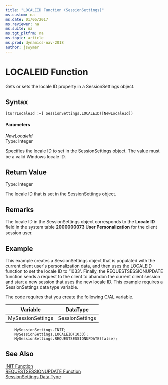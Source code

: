 ```yaml
---
title: "LOCALEID Function (SessionSettings)"
ms.custom: na
ms.date: 01/06/2017
ms.reviewer: na
ms.suite: na
ms.tgt_pltfrm: na
ms.topic: article
ms.prod: dynamics-nav-2018
author: jswymer
---
```

# LOCALEID Function
Gets or sets the locale ID property in a SessionSettings object.  

## Syntax  

```  
[CurrLocaleId :=] SessionSettings.LOCALEID([NewLocaleId])  
```  

#### Parameters  
*NewLocaleId*  
Type: Integer  

Specifies the locale ID to set in the SessionSettings object. The value must be a valid Windows locale ID.

## Return Value  
Type: Integer  

The locale ID that is set in the SessionSettings object.  

## Remarks  
The locale ID in the SessionSettings object corresponds to the **Locale ID** field in the system table **2000000073 User Personalization** for the client session user.

## Example
This example creates a SessionSettings object that is populated with the current client user's personalization data, and then uses the LOCALEID function to set the locale ID to '1033'. Finally, the REQUESTSESSIONUPDATE function sends a request to the client to abandon the current client session and start a new session that uses the new locale ID. This example requires a SessionSettings data type variable.

The code requires that you create the following C/AL variable.  

|Variable|DataType|  
|--------------|--------------|  
|MySessionSettings|SessionSettings|  


```
    MySessionSettings.INIT;
    MySessionSettings.LOCALEID(1033);
    MySessionSettings.REQUESTSESSIONUPDATE(false);
```  

## See Also  
[INIT Function](init-function-sessionsettings.md)  
[REQUESTSESSIONUPDATE Function](requestsessionupdate-function-sessionsettings.md)  
[SessionSettings Data Type](sessionsettings-data-type.md)   
